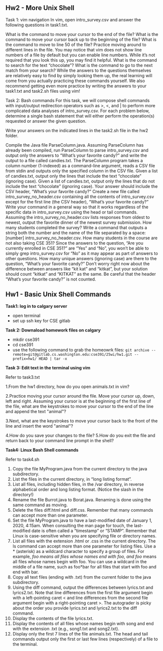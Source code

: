 ## Hw2 - More Unix Shell

Task 1: vim navigation
In vim, open intro_survey.csv and answer the following questions in task1.txt.

What is the command to move your cursor to the end of the file?
What is the command to move your cursor back up to the beginning of the file?
What is the command to move to line 50 of the file? Practice moving around to different lines in the file. You may notice that vim does not show line numbers of a file by default but you can enable line numbers. While it’s not required that you look this up, you may find it helpful.
What is the command to search for the text “chocolate”?
What is the command to go to the next match from your search?
While the answers to the questions themselves are relatively easy to find by simply looking them up, the real learning will come from you actually practicing these commands yourself. We also recommend getting even more practice by writing the answers to your task1.txt and task2.sh files using vim!

Task 2: Bash commands
For this task, we will compose shell commands with input/output redirection operators such as >, <, and | to perform more complicated data analyses of intro_survey.csv. For each problem below, determine a single bash statement that will either perform the operation(s) requested or answer the given question.

Write your answers on the indicated lines in the task2.sh file in the hw2 folder.

Compile the Java file ParseColumn.java.
Assuming ParseColumn has already been compiled, run ParseColumn to parse intro_survey.csv and output only the answers to “What’s your favorite candy?” and write the output to a file called candies.txt. The ParseColumn program takes a column number (1-indexed) as a command-line argument, reads a CSV file from stdin and outputs only the specified column in the CSV file.
Given a list of candies.txt, output only the lines that include the text “chocolate” (ignoring case).
Given a list of candies.txt, output only the lines that do not include the text “chocolate” (ignoring case). Your answer should include the CSV header, “What’s your favorite candy?”
Create a new file called intro_survey_no_header.csv containing all the contents of intro_survey.csv except for the first line (the CSV header), “What’s your favorite candy?” Write your command in a general way so that it works regardless of the specific data in intro_survey.csv using the head or tail commands.
Assuming the intro_survey_no_header.csv lists responses from oldest to newest, output the favorite dinner of the newest survey submission.
How many students completed the survey? Write a command that outputs a string both the number and the name of the file separated by a space: [number] intro_survey_no_header.csv.
How many students in the course are not also taking CSE 351? Since the answers to the question, “Are you currently enrolled in CSE 351?” are “Yes” and “No”, you won’t be able to simply grep intro_survey.csv for “No” as it may appear as part of answers to other questions.
How many unique answers (ignoring case) are there to the question, “What’s your favorite candy?” Don’t worry right now about the difference between answers like “kit kat” and “kitkat”, but your solution should count “kitkat” and “KITKAT” as the same. Be careful that the header “What’s your favorite candy?” is not counted.



## Hw1 - Basic Unix Shell Commands

**Task1: log in to calgary server**
- open terminal
- set up ssh key for CSE gitlab

**Task 2: Downaload homework files on calgary**
- mkdir cse391
- cd cse391
- use the following command to grab the homeowrk files: `git archive --remote=git@gitlab.cs.washington.edu:cse391/25wi/hw1.git --prefix=hw1/ HEAD | tar -x`

**Task 3: Edit text in the terminal using vim**

Refer to task3.txt

1.From the hw1 directory, how do you open animals.txt in vim?

2.Practice moving your cursor around the file. Move your cursor up, down, left and right. Assuming your cursor is at the beginning of the first line of the file, what are the keystrokes to move your cursor to the end of the line and append the text "animal"?

3.Next, what are the keystrokes to move your cursor back to the front of the line and insert the word "animal"?

4.How do you save your changes to the file?
5.How do you exit the file and return back to your command line prompt in the shell?


**Task4: Linux Bash Shell commands**

Refer to task4.sh

1. Copy the file MyProgram.java from the current directory to the java subdirectory.
2. List the files in the current directory, in “long listing format”.
3. List all files, including hidden files, in the /var directory, in reverse alphabetical order and long listing format. (Notice the slash in the directory!)
4. Rename the file Burrot.java to Borat.java. Renaming is done using the same command as moving.
5. Delete the files diff.html and diff.css. Remember that many commands can accept more than one parameter.
6. Set the file MyProgram.java to have a last-modified date of January 1, 2020, 4:15am. When consulting the man page for touch, the last-modified date is often called a “timestamp” or “STAMP”. Remember that Linux is case-sensitive when you are specifying file or directory names.
7. List all files with the extension .html or .css in the current directory. The ls command can accept more than one parameter for listing files. Use a * (asterisk) as a wildcard character to specify a group of files. For example, *foo means all files whose names end with foo, and foo* means all files whose names begin with foo. You can use a wildcard in the middle of a file name, such as foo*bar for all files that start with foo and end with bar.
8. Copy all text files (ending with .txt) from the current folder to the java subdirectory.
9. Using the diff command, output the differences between lyrics.txt and lyrics2.txt. Note that line differences from the first file argument begin with a left-pointing caret < and line differences from the second file argument begin with a right-pointing caret >. The autograder is picky about the order you provide lyrics.txt and lyrics2.txt to the diff command.
10. Display the contents of the file lyrics.txt.
11. Display the contents of all files whose names begin with song and end with the extension .txt (e.g., song1.txt and song2.txt).
12. Display only the first 7 lines of the file animals.txt. The head and tail commands output only the first or last few lines (respectively) of a file to the terminal.
